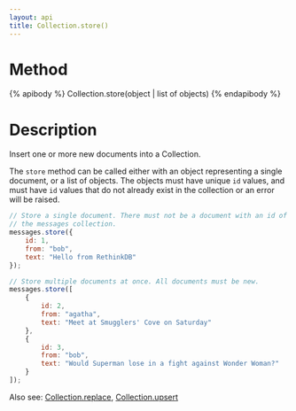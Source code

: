 ```yaml
---
layout: api
title: Collection.store()
---
```


# Method

{% apibody %}
Collection.store(object | list of objects)
{% endapibody %}

# Description

Insert one or more new documents into a Collection.

The `store` method can be called either with an object representing a single document, or a list of objects. The objects must have unique `id` values, and must have `id` values that do not already exist in the collection or an error will be raised.

```js
// Store a single document. There must not be a document with an id of 1 in
// the messages collection.
messages.store({
    id: 1,
    from: "bob",
    text: "Hello from RethinkDB"
});

// Store multiple documents at once. All documents must be new.
messages.store([
    {
        id: 2,
        from: "agatha",
        text: "Meet at Smugglers' Cove on Saturday"
    },
    {
        id: 3,
        from: "bob",
        text: "Would Superman lose in a fight against Wonder Woman?"
    }
]);
```

Also see: [Collection.replace][cr], [Collection.upsert][cu]

[cr]: /api/collection-replace/
[cu]: /api/collection-upsert/

